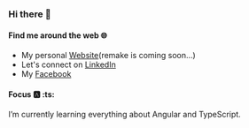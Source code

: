 ### Hi there 👋

#### Find me around the web :globe_with_meridians:

* My personal [Website](https://my-portfolio-7ab4c.web.app/)(remake is coming soon...)
* Let's connect on [LinkedIn](https://www.linkedin.com/in/giorgi-zhonzholadze-23b5a4204/)
* My [Facebook](https://www.facebook.com/zhonzholadze/)

#### Focus :a: :ts:
I’m currently learning everything about Angular and TypeScript.

